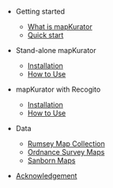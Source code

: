 - Getting started
  
  - [What is mapKurator](docs/introduction.md)
  - [Quick start](docs/quickstart.md)

- Stand-alone mapKurator 

  - [Installation](docs/install1.md)
  - [How to Use](docs/how-to-use-1.md)
  

- mapKurator with Recogito
  - [Installation](docs/install2.md)
  - [How to Use](docs/how-to-use-2.md)

- Data
  - [Rumsey Map Collection](docs/rumsey.md)
  - [Ordnance Survey Maps](docs/os.md)
  - [Sanborn Maps](docs/sanborn.md)

- [Acknowledgement](docs/ack.md)
